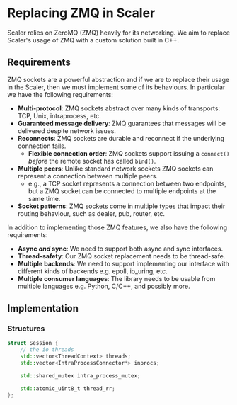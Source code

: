 # Replacing ZMQ in Scaler

Scaler relies on ZeroMQ (ZMQ) heavily for its networking.
We aim to replace Scaler's usage of ZMQ with a custom solution built in C++.

## Requirements

ZMQ sockets are a powerful abstraction and if we are to replace their usage in the Scaler, then we must implement some of its behaviours. In particular we have the following requirements:

- **Multi-protocol**: ZMQ sockets abstract over many kinds of transports: TCP, Unix, intraprocess, etc.
- **Guaranteed message delivery**: ZMQ guarantees that messages will be delivered despite network issues.
- **Reconnects**: ZMQ sockets are durable and reconnect if the underlying connection fails.
  - **Flexible connection order**: ZMQ sockets support issuing a `connect()` _before_ the remote socket has called `bind()`.
- **Multiple peers**: Unlike standard network sockets ZMQ sockets can represent a connection between multiple peers.
  - e.g., a TCP socket represents a connection between two endpoints, but a ZMQ socket can be connected to multiple endpoints at the same time.
- **Socket patterns**: ZMQ sockets come in multiple types that impact their routing behaviour, such as dealer, pub, router, etc.

In addition to implementing those ZMQ features, we also have the following requirements:

- **Async _and_ sync**: We need to support both async and sync interfaces.
- **Thread-safety**: Our ZMQ socket replacement needs to be thread-safe.
- **Multiple backends**: We need to support implementing our interface with different kinds of backends e.g. epoll, io_uring, etc.
- **Multiple consumer languages**: The library needs to be usable from multiple languages e.g. Python, C/C++, and possibly more.

## Implementation
### Structures

```c++
struct Session {
    // the io threads
    std::vector<ThreadContext> threads;
    std::vector<IntraProcessConnector*> inprocs;

    std::shared_mutex intra_process_mutex;

    std::atomic_uint8_t thread_rr;
};
```
